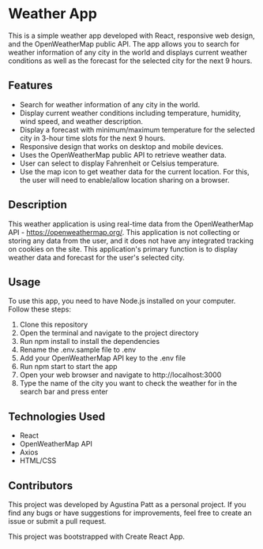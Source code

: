 # Weather App

This is a simple weather app developed with React, responsive web design, and the OpenWeatherMap public API. The app allows you to search for weather information of any city in the world and displays current weather conditions as well as the forecast for the selected city for the next 9 hours.

## Features
- Search for weather information of any city in the world.
- Display current weather conditions including temperature, humidity, wind speed, and weather description.
- Display a forecast with minimum/maximum temperature for the selected city in 3-hour time slots for the next 9 hours.
- Responsive design that works on desktop and mobile devices.
- Uses the OpenWeatherMap public API to retrieve weather data.
- User can select to display Fahrenheit or Celsius temperature.
- Use the map icon to get weather data for the current location. For this, the user will need to enable/allow location sharing on a browser.

## Description
This weather application is using real-time data from the OpenWeatherMap API - https://openweathermap.org/. This application is not collecting or storing any data from the user, and it does not have any integrated tracking on cookies on the site. This application's primary function is to display weather data and forecast for the user's selected city.

## Usage

To use this app, you need to have Node.js installed on your computer. Follow these steps:

1. Clone this repository
2. Open the terminal and navigate to the project directory
3. Run npm install to install the dependencies
4. Rename the .env.sample file to .env
5. Add your OpenWeatherMap API key to the .env file
6. Run npm start to start the app
7. Open your web browser and navigate to http://localhost:3000
8. Type the name of the city you want to check the weather for in the search bar and press enter

## Technologies Used
- React
- OpenWeatherMap API
- Axios
- HTML/CSS

## Contributors
This project was developed by Agustina Patt as a personal project. If you find any bugs or have suggestions for improvements, feel free to create an issue or submit a pull request.


This project was bootstrapped with Create React App.

